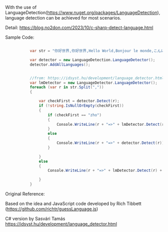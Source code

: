 
With the use of LanguageDetection(https://www.nuget.org/packages/LanguageDetection), language detection can be achieved for most scenarios.

Detail: https://blog.no2don.com/2023/10/c-sharp-detect-language.html


Sample Code:

```cs

           var str = "你好世界,你好世界,Hello World,Bonjour le monde,こんにちは世界,สวัสดีชาวโลก,안녕하세요 세상";

           var detector = new LanguageDetection.LanguageDetector();
           detector.AddAllLanguages();


           //from: https://idsyst.hu/development/language_detector.html
           var lmDetector = new LanguageDetector.LanguageDetector();
           foreach (var r in str.Split(","))
           {

               var checkFirst = detector.Detect(r);
               if (!string.IsNullOrEmpty(checkFirst))
               {
                   if (checkFirst == "zho")
                   {
                       Console.WriteLine(r + "=>" + lmDetector.Detect(r) + "!");
                   }
                   else
                   {
                       Console.WriteLine(r + "=>" + detector.Detect(r));
                   }

               }
               else
               {
                   Console.WriteLine(r + "=>" + lmDetector.Detect(r) + "!");

               }
           }

```


Original Reference: 

Based on the idea and JavaScript code developed by Rich Tibbett (https://github.com/richtr/guessLanguage.js)
 
C# version by Sasvári Tamás https://idsyst.hu/development/language_detector.html
